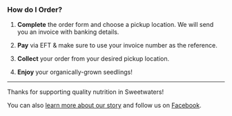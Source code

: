 ### How do I Order?

1. **Complete** the order form and choose a pickup location. We will send you an invoice with banking details.

2. **Pay** via EFT & make sure to use your invoice number as the reference.

3. **Collect** your order from your desired pickup location.

4. **Enjoy** your organically-grown seedlings!

---

Thanks for supporting quality nutrition in Sweetwaters!

You can also [learn more about our story](https://ithembaprojects.exposure.co/sustainable-nutrition  "iThemba Projects on Exposure") and follow us on [Facebook](https://www.facebook.com/iThembaNursery/ "iThemba Gardens on Facebook").

